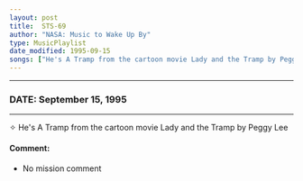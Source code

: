 ```yaml
---
layout: post
title:  STS-69
author: "NASA: Music to Wake Up By"
type: MusicPlaylist
date_modified: 1995-09-15
songs: ["He's A Tramp from the cartoon movie Lady and the Tramp by Peggy Lee"]
---
```


----
### DATE: September 15, 1995
----
✧ He's A Tramp from the cartoon movie Lady and the Tramp by Peggy Lee

#### Comment:
* No mission comment



<br/>
<center>
	<a target="_blank"
	   href="https://twitter.com/intent/tweet?hashtags=Space,NASA,Playlist,NASAWakeupCalls,SpaceProgram&text={{ page.author}}, '{{ page.songs.first }}' {{ page.title }}, {{ page.date | date: '%B %d, %Y' }}. {{ site.url }}{{ page.url }}&via=nasawakeupcalls"><i class="fab fa-twitter" alt="Tweet this page" style="font-size: 1.3em;"></i></a>
	&nbsp; 	<i class="fas fa-user-astronaut" style="font-size: 1.5em;"></i> &nbsp;
    <a type="amzn" search="'He's A Tramp from the cartoon movie Lady and the Tramp by Peggy Lee'" category="popular music">
    <i class="fab fa-amazon" style="font-size: 1.3em;"></i></a>
</center>
